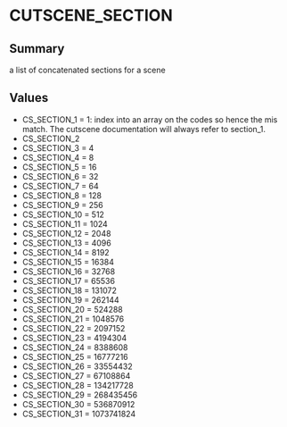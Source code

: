 # CUTSCENE_SECTION

## Summary
a list of concatenated sections for a scene

## Values
* CS_SECTION_1 = 1: index into an array on the codes so hence the mis match. The cutscene documentation will always refer to section_1.
* CS_SECTION_2
* CS_SECTION_3 = 4
* CS_SECTION_4 = 8
* CS_SECTION_5 = 16
* CS_SECTION_6 = 32
* CS_SECTION_7 = 64
* CS_SECTION_8 = 128
* CS_SECTION_9 = 256
* CS_SECTION_10 = 512
* CS_SECTION_11 = 1024
* CS_SECTION_12 = 2048
* CS_SECTION_13 = 4096
* CS_SECTION_14 = 8192
* CS_SECTION_15 = 16384
* CS_SECTION_16 = 32768
* CS_SECTION_17 = 65536
* CS_SECTION_18 = 131072
* CS_SECTION_19 = 262144
* CS_SECTION_20 = 524288
* CS_SECTION_21 = 1048576
* CS_SECTION_22 = 2097152
* CS_SECTION_23 = 4194304
* CS_SECTION_24 = 8388608
* CS_SECTION_25 = 16777216
* CS_SECTION_26 = 33554432
* CS_SECTION_27 = 67108864
* CS_SECTION_28 = 134217728
* CS_SECTION_29 = 268435456
* CS_SECTION_30 = 536870912
* CS_SECTION_31 = 1073741824